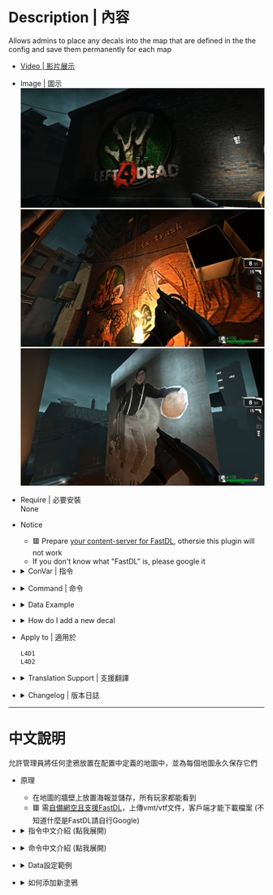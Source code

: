 # Description | 內容
Allows admins to place any decals into the map that are defined in the the config and save them permanently for each map

* [Video | 影片展示](https://youtu.be/VGWEMl-6IgQ)

* Image | 圖示
	<br/>![map-decals_1](image/map-decals_1.jpg)
	<br/>![map-decals_2](image/map-decals_2.jpg)
	<br/>![map-decals_3](image/map-decals_3.jpg)

* Require | 必要安裝
<br/>None

* Notice
	* 🟥 Prepare [your content-server for FastDL](https://developer.valvesoftware.com/wiki/FastDL), othersie this plugin will not work
	* If you don't know what "FastDL" is, please google it

* <details><summary>ConVar | 指令</summary>

    * cfg/sourcemod/map-decals.cfg
	```php
	// How far away from the Decals position it will be traced to and check distance to prevent painting a Decal over another
	md_decal_dista "50.0"

	// Turns on/off printing out of decal positions
	md_decal_printpos "1"

	// Path to the spray sound used by map-decals plugin
	md_decal_spraysound "player/sprayer.wav"

	// what kind of way to download decals? [0 - all at once, 1 - depend on Map specific configs]
	md_download_style "1"
	```
</details>

* <details><summary>Command | 命令</summary>
    
	* **Paints a decal on the wall you are currently aiming at (Adm required: Custom3)**
	```php
	sm_paintdecal <decalname | decal_id>
	```

	* **Currently not implemented, change map to reload the decals from the config file. (Adm required: Root)**
	```php
	sm_removedecal <aim | all | id | name | last>
	```

	* **Saves the decal position to the map specific config file. (Adm required: Root)**
	```php
	sm_savedecal <aim | all | id | name | last>
	```

	* **Lists decals (Adm required: Custom3)**
	```php
	sm_listdecal <aim | all | id | last | map | name | saved>
	```

	* **Shows current aim position (Adm required: Custom3)**
	```php
	sm_aimpos
	```

	* **Map Decals Menu for Admins (Adm required: Custom3)**
	```php
	sm_decalmenu
	```
</details>

* <details><summary>Data Example</summary>

	* [configs/map-decals/decals.cfg](addons/sourcemod/configs/map-decals/decals.cfg)
		> Manual in this file, click for more details...
</details>

* <details><summary>How do I add a new decal</summary>

	1. Preparation of vmt/vtf files
		* Tool - [VTFEdit](https://nemstools.github.io/pages/VTFLib-Download.html)
		* Valve Developer Community - [Decals](http://developer.valvesoftware.com/wiki/Decals)
		* File names
			* Ensure no file has space or special characters like "long dash" (–) or so.
		* File size
			* Next, it is recommended every file will not be > 5 MB. in size (to improve download speed).
			* To decrease the size, Compress .vtf to .vtf.bz2 [file archiver 7-Zip Portable](https://portableapps.com/apps/utilities/7-zip_portable)

	2. Preparation the list
		* Download all files(addons and materials).
		* Put them in your game folder
    		* If L4D1, ```Left 4 Dead Dedicated Server/left4dead```
    		* If L4D2, ```Left 4 Dead 2 Dedicated Server/left4dead2```
		* Copy YOUR vtf files to the ```materials/decals/TS_SERVER``` directory, at least they should be in materials, otherwise it won't work. Edit your .vmt file with a text editor if neccesary, to change the path to the .vmt file.
		* Add the path of the decal to the main config file [addons/sourcemod/configs/map-decals/decals.cfg](addons/sourcemod/configs/map-decals/decals.cfg). The path has to be put relative to the materials folder, and without the file extension.
		* Prepare your content-server for FastDL, if you don't know what "FastDL" is, please google it

	3. Setup server to work with downloadable content
		* Write down in your ```cfg/server.cfg```:
			* If you are L4D1
			```php
			sm_cvar sv_allowdownload "1"
			sm_cvar sv_downloadurl "http://your-content-server.com/left4dead/"
			```
			* If you are L4D2
			```php
			sm_cvar sv_allowdownload "1"
			sm_cvar sv_downloadurl "http://your-content-server.com/left4dead2/"	
			```

	4. Uploading files to server.
		* Upload "materials" folder to content-server
			* If you are L4D1, ```your-content-server.com/left4dead/materials/``` 
			* If you are L4D2, ```your-content-server.com/left4dead2/materials/```
		* Upload "materials" folder to your dedicated server.
    		* If you are L4D1, ```Left 4 Dead Dedicated Server/left4dead/materials/```
    		* If you are L4D2, ```Left 4 Dead 2 Dedicated Server/left4dead2/materials/```
		* Upload "materials" folder to your client's game folder (for test).
    		* If you are L4D1, ```left 4 dead/left4dead/materials/```
    		* If you are L4D2, ```Left 4 Dead 2/left4dead2/materials/```

	5. Start the server and test
		* Launch your game, Options-> Multiplayer -> CUSTOM SERVER CONTENT -> Allow All
		<br/>![map-decals_0](image/map-decals_0.jpg)
		* Connect to server.
		* Aim at a wall and use !paintdecal <decalname> the name you just type in decal.cfg
		* say !savedecal to save a Decal to the config whilst aiming at it, "!savedecal all" saves all Decals (on current Map), "!savedecal [id]" saves a Decal by id, "!savedecal [last]" saves last painted Decal, "!savedecal [name]" saves all Decals by decalname (on current Map)
		* The decals will be saved to configs/map-decals/maps/XXXXXX.cfg (XXXXXX is map name)
		* Restart map to see if the Decal is already on the wall
	
	6. Players should download custom vtf/vmt files when connecting to your server
		<br/>![map-decals_4](image/map-decals_4.jpg)
</details>

* Apply to | 適用於
	```
	L4D1
	L4D2
	```

* <details><summary>Translation Support | 支援翻譯</summary>

	```
	English
	繁體中文
	简体中文
	Russian
	German
	```
</details>

* <details><summary>Changelog | 版本日誌</summary>

    * 1.4 (2022-07-28)
	    * add new convar.
	    * player only downloads decals depending on Map specific configs
	    * fix translation error
	    * fix file error
    * v1.1
	    * [original plugin by berni](https://forums.alliedmods.net/showthread.php?t=69502)
</details>

- - - -
# 中文說明
允許管理員將任何塗鴉放置在配置中定義的地圖中，並為每個地圖永久保存它們

* 原理
    * 在地圖的牆壁上放置海報並儲存，所有玩家都能看到
	* 🟥 需[自備網空且支援FastDL](https://developer.valvesoftware.com/wiki/Zh/FastDL)，上傳vmt/vtf文件，客戶端才能下載檔案 (不知道什麼是FastDL請自行Google)

* <details><summary>指令中文介紹 (點我展開)</summary>

	* cfg/sourcemod/map-decals.cfg
		```php
		// 塗鴉位置能被追蹤多遠，並檢查距離以防止在另一個塗鴉上繪製一個塗鴉
		md_decal_dista "50.0"

		// 打印塗鴉位置
		md_decal_printpos "1"

		// map-decals 當使用塗鴉時的聲音來源路徑
		md_decal_spraysound "player/sprayer.wav"

		// 什麼樣的方式來下載塗鴉？[0 - 一次全部，1 - 取決於地圖特定的配置]
		md_download_style "1"
		```
</details>

* <details><summary>命令中文介紹 (點我展開)</summary>

	* **在您當前瞄準的牆上繪製塗鴉需要管理員權限 (權限：Custom3)**
		```php
		sm_paintdecal <decalname | decal_id>
		```

	* **目前尚不完整，更換地圖以從配置文件重新加載塗鴉。 (Adm required: Root)**
	```php
	sm_removedecal <aim | all | id | name | last>
	```

	* **將塗鴉位置保存到地圖特定的配置文件中。 (Adm required: Root)**
	```php
	sm_savedecal <aim | all | id | name | last>
	```

	* **列出塗鴉位置 (Adm required: Custom3)**
	```php
	sm_listdecal <aim | all | id | last | map | name | saved>
	```

	* **顯示當前位置 (Adm required: Custom3)**
	```php
	sm_aimpos
	```

	* **管理員的地圖塗鴉選單 (Adm required: Custom3)**
	```php
	sm_decalmenu
	```
</details>

* <details><summary>Data設定範例</summary>

	* [configs/map-decals/decals.cfg](addons/sourcemod/configs/map-decals/decals.cfg)
		> 內有中文說明，可點擊查看
</details>

* <details><summary>如何添加新塗鴉</summary>

	1. 準備vmt/vtf文件
		* 工具 - [VTFEdit](https://nemstools.github.io/pages/VTFLib-Download.html)
		* Valve 開發者社區 - [塗鴉](http://developer.valvesoftware.com/wiki/Decals)
		* 文件名
			* 確保沒有文件有空格或特殊字符，如"長破折號"(–) 等。
			* 不能有中文
			
		* 文件大小
			* 接下來，建議每個文件不要> 5 MB。大小（以提高下載速度）。
			* 要減小大小，將 .vtf 壓縮為 .vtf.bz2 [文件歸檔程序 7-Zip Portable](https://portableapps.com/apps/utilities/7-zip_portable)
		
	2. 準備清單
		* 下載所有文件（addons和materials資料夾）。
		* 將它們放在伺服器資料夾中
    		* 如果你是 L4D1，```Left 4 Dead Dedicated Server/left4dead```
    		* 如果你是 L4D2，```Left 4 Dead 2 Dedicated Server/left4dead2```
		* 將你的vtf文件複製到materials/decals/TS_SERVER目錄下，至少應該在materials裡面，否則不行。如果需要，請使用文本編輯器編輯 .vmt 文件，以更改 .vmt 文件的路徑。
		* 將塗鴉的路徑添加到主配置文件[addons/sourcemod/configs/map-decals/decals.cfg](addons/sourcemod/configs/map-decals/decals.cfg)。路徑必須相對於materials資料夾，不需要寫上副檔名。
		* 準備[你的網空並可以支援FastDL](https://developer.valvesoftware.com/wiki/Zh/FastDL), 不知道什麼是FastDL請自行Google
		
	3. 設置伺服器以處理可下載的內容
		* 寫入以下內容到```cfg/server.cfg```
			* 如果你是 L4D1
				```php
				sm_cvar sv_allowdownload "1"
				sm_cvar sv_downloadurl "http://your-content-server.com/left4dead/"
				```
			* 如果你是 L4D2
				```php
				sm_cvar sv_allowdownload "1"
				sm_cvar sv_downloadurl "http://your-content-server.com/left4dead2/"	
				```
		
	4. 上傳文件到伺服器。
		* 將"materials"資料夾上傳到網空伺服器
			* 如果你是 L4D1，```your-content-server.com/left4dead/materials/```
			* 如果你是 L4D2，```your-content-server.com/left4dead2/materials/```
		* 將"materials"資料夾複製到您的伺服器資料夾。
    		* 如果你是 L4D1，```Left 4 Dead Dedicated Server/left4dead/materials/```
    		* 如果你是 L4D2，```Left 4 Dead 2 Dedicated Server/left4dead2/materials/```
		* 將"materials"資料夾上傳到您的遊戲資料夾（用於測試）。
    		* 如果你是 L4D1，```left 4 dead/left4dead/materials/```
    		* 如果你是 L4D2，```Left 4 Dead 2/left4dead2/materials/```

	5. 啟動伺服器並測試
		* 打開你的遊戲，選項->多人連線->自訂伺服器內容->全部允許
		<br/>![zho/map-decals_0](image/zho/map-decals_0.jpg)
		* 連線到伺服器
		* 瞄準牆壁並使用 ```!paintdecal <decalname>``` 打上你剛才在decal.cfg文件裡取的命名
		* 現在您可以使用 ```!savedecal``` 將瞄準的現存塗鴉保存到配置中
		* 保存配置位於 ```configs/map-decals/maps/XXXXXX.cfg``` (XXXXXX 是地圖名)
		* 重啟地圖，查看塗鴉是否已經在牆壁上

	6. 玩家加入伺服器時，會自動下載自製的vmt/vtf文件
		<br/>![map-decals_4](image/map-decals_4.jpg)
</details>